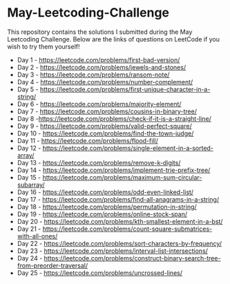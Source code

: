 # May-Leetcoding-Challenge

This repository contains the solutions I submitted during the May Leetcoding Challenge. Below are the links of questions on LeetCode if you wish to try them yourself!

* Day 1 - https://leetcode.com/problems/first-bad-version/
* Day 2 - https://leetcode.com/problems/jewels-and-stones/
* Day 3 - https://leetcode.com/problems/ransom-note/
* Day 4 - https://leetcode.com/problems/number-complement/
* Day 5 - https://leetcode.com/problems/first-unique-character-in-a-string/
* Day 6 - https://leetcode.com/problems/majority-element/
* Day 7 - https://leetcode.com/problems/cousins-in-binary-tree/
* Day 8 -https://leetcode.com/problems/check-if-it-is-a-straight-line/
* Day 9 - https://leetcode.com/problems/valid-perfect-square/
* Day 10 - https://leetcode.com/problems/find-the-town-judge/
* Day 11 - https://leetcode.com/problems/flood-fill/
* Day 12 - https://leetcode.com/problems/single-element-in-a-sorted-array/
* Day 13 - https://leetcode.com/problems/remove-k-digits/
* Day 14 - https://leetcode.com/problems/implement-trie-prefix-tree/
* Day 15 - https://leetcode.com/problems/maximum-sum-circular-subarray/
* Day 16 - https://leetcode.com/problems/odd-even-linked-list/
* Day 17 - https://leetcode.com/problems/find-all-anagrams-in-a-string/
* Day 18 - https://leetcode.com/problems/permutation-in-string/
* Day 19 - https://leetcode.com/problems/online-stock-span/
* Day 20 - https://leetcode.com/problems/kth-smallest-element-in-a-bst/
* Day 21 - https://leetcode.com/problems/count-square-submatrices-with-all-ones/
* Day 22 - https://leetcode.com/problems/sort-characters-by-frequency/
* Day 23 - https://leetcode.com/problems/interval-list-intersections/
* Day 24 - https://leetcode.com/problems/construct-binary-search-tree-from-preorder-traversal/
* Day 25 - https://leetcode.com/problems/uncrossed-lines/
